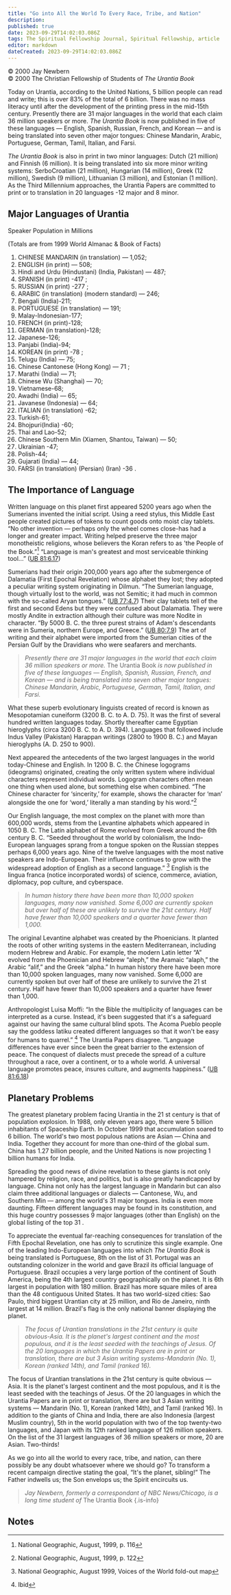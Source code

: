 ```yaml
---
title: "Go into All the World To Every Race, Tribe, and Nation"
description: 
published: true
date: 2023-09-29T14:02:03.086Z
tags: The Spiritual Fellowship Journal, Spiritual Fellowship, article
editor: markdown
dateCreated: 2023-09-29T14:02:03.086Z
---
```


<p class="v-card v-sheet theme--light gray lighten-3 px-2">© 2000 Jay Newbern<br>© 2000 The Christian Fellowship of Students of <i>The Urantia Book</i></p>

Today on Urantia, according to the United Nations, 5 billion people can read and write; this is over 83% of the total of 6 billion. There was no mass literacy until after the development of the printing press in the mid-15th century. Presently there are 31 major languages in the world that each claim 36 million speakers or more. _The Urantia Book_ is now published in five of these languages — English, Spanish, Russian, French, and Korean — and is being translated into seven other major tongues: Chinese Mandarin, Arabic, Portuguese, German, Tamil, Italian, and Farsi.

_The Urantia Book_ is also in print in two minor languages: Dutch (21 million) and Finnish (6 million). It is being translated into six more minor writing systems: SerboCroatian (21 million), Hungarian (14 million), Greek (12 million), Swedish (9 million), Lithuanian (3 million), and Estonian (1 million). As the Third Millennium approaches, the Urantia Papers are committed to print or to translation in 20 languages -12 major and 8 minor.

## Major Languages of Urantia

Speaker Population in Millions

(Totals are from 1999 World Almanac \& Book of Facts)

1. CHINESE MANDARIN (in translation) — 1,052; 
2. ENGLISH (in print) — 508; 
3. Hindi and Urdu (Hindustani) (India, Pakistan) — 487; 
4. SPANISH (in print) -417 ; 
5. RUSSIAN (in print) -277 ; 
6. ARABIC (in translation) (modern standard) — 246; 
7. Bengali (India)-211; 
8. PORTUGUESE (in translation) — 191; 
9. Malay-Indonesian-177; 
10. FRENCH (in print)-128; 
11. GERMAN (in translation)-128; 
12. Japanese-126; 
13. Panjabi (India)-94; 
14. KOREAN (in print) -78 ; 
15. Telugu (India) — 75; 
17. Chinese Cantonese (Hong Kong) — 71 ; 
18. Marathi (India) — 71; 
19. Chinese Wu (Shanghai) — 70; 
20. Vietnamese-68; 
21. Awadhi (India) — 65;
22. Javanese (Indonesia) — 64; 
23. ITALIAN (in translation) -62; 
24. Turkish-61; 
25. Bhojpuri(India) -60; 
26. Thai and Lao-52; 
27. Chinese Southern Min (Xiamen, Shantou, Taiwan) — 50; 
28. Ukrainian -47; 
29. Polish-44; 
30. Gujarati (India) — 44;
31. FARSI (in translation) (Persian) (Iran) -36 .

## The Importance of Language

Written language on this planet first appeared 5200 years ago when the Sumerians invented the initial script. Using a reed stylus, this Middle East people created pictures of tokens to count goods onto moist clay tablets. “No other invention — perhaps only the wheel comes close-has had a longer and greater impact. Writing helped preserve the three major monotheistic religions, whose believers the Koran refers to as 'the People of the Book.”[^1] “Language is man's greatest and most serviceable thinking tool...” ([UB 81:6.17](/en/The_Urantia_Book/81#p6_17))

Sumerians had their origin 200,000 years ago after the submergence of Dalamatia (First Epochal Revelation) whose alphabet they lost; they adopted a peculiar writing system originating in Dilmun. “The Sumerian language, though virtually lost to the world, was not Semitic; it had much in common with the so-called Aryan tongues.” ([UB 77:4.7](/en/The_Urantia_Book/77#p4_7)) Their clay tablets tell of the first and second Edens but they were confused about Dalamatia. They were mostly Andite in extraction although their culture was more Nodite in character. “By 5000 B. C. the three purest strains of Adam's descendants were in Sumeria, northern Europe, and Greece.” ([UB 80:7.9](/en/The_Urantia_Book/80#p7_9)) The art of writing and their alphabet were imported from the Sumerian cities of the Persian Gulf by the Dravidians who were seafarers and merchants.

> _Presently there are 31 major languages in the world that each claim 36 million speakers or more._ The Urantia Book _is now published in five of these languages — English, Spanish, Russian, French, and Korean — and is being translated into seven other major tongues: Chinese Mandarin, Arabic, Portuguese, German, Tamil, Italian, and Farsi._

What these superb evolutionary linguists created of record is known as Mesopotamian cuneiform (3200 B. C. to A. D. 75). It was the first of several hundred written languages today. Shortly thereafter came Egyptian hieroglyphs (circa 3200 B. C. to A. D. 394). Languages that followed include Indus Valley (Pakistan) Harappan writings (2800 to 1900 B. C.) and Mayan hieroglyphs (A. D. 250 to 900).

Next appeared the antecedents of the two largest languages in the world today-Chinese and English. In 1200 B. C. the Chinese logograms (ideograms) originated, creating the only written system where individual characters represent individual words. Logogram characters often mean one thing when used alone, but something else when combined. “The Chinese character for ‘sincerity,’ for example, shows the character for ‘man’ alongside the one for ‘word,’ literally a man standing by his word.”[^2]

Our English language, the most complex on the planet with more than 600,000 words, stems from the Levantine alphabets which appeared in 1050 B. C. The Latin alphabet of Rome evolved from Greek around the 6th century B. C. “Seeded throughout the world by colonialism, the Indo-European languages sprang from a tongue spoken on the Russian steppes perhaps 6,000 years ago. Nine of the twelve languages with the most native speakers are Indo-European. Their influence continues to grow with the widespread adoption of English as a second language.” [^3] English is the lingua franca (notice incorporated words) of science, commerce, aviation, diplomacy, pop culture, and cyberspace.

> _In human history there have been more than 10,000 spoken languages, many now vanished. Some 6,000 are currently spoken but over half of these are unlikely to survive the 21st century. Half have fewer than 10,000 speakers and a quarter have fewer than 1,000._

The original Levantine alphabet was created by the Phoenicians. It planted the roots of other writing systems in the eastern Mediterranean, including modern Hebrew and Arabic. For example, the modern Latin letter “A” evolved from the Phoenician and Hebrew “aleph,” the Aramaic “alaph,” the Arabic “alif,” and the Greek “alpha.” In human history there have been more than 10,000 spoken languages, many now vanished. Some 6,000 are currently spoken but over half of these are unlikely to survive the 21 st century. Half have fewer than 10,000 speakers and a quarter have fewer than 1,000.

Anthropologist Luisa Moffi: “In the Bible the multiplicity of languages can be interpreted as a curse. Instead, it's been suggested that it's a safeguard against our having the same cultural blind spots. The Acoma Pueblo people say the goddess Iatiku created different languages so that it won't be easy for humans to quarrel.” [^4] The Urantia Papers disagree. “Language differences have ever since been the great barrier to the extension of peace. The conquest of dialects must precede the spread of a culture throughout a race, over a continent, or to a whole world. A universal language promotes peace, insures culture, and augments happiness.” ([UB 81:6.18](/en/The_Urantia_Book/81#p6_18))

## Planetary Problems

The greatest planetary problem facing Urantia in the 21 st century is that of population explosion. In 1988, only eleven years ago, there were 5 billion inhabitants of Spaceship Earth. In October 1999 that accumulation soared to 6 billion. The world's two most populous nations are Asian — China and India. Together they account for more than one-third of the global sum. China has 1.27 billion people, and the United Nations is now projecting 1 billion humans for India.

Spreading the good news of divine revelation to these giants is not only hampered by religion, race, and politics, but is also greatly handicapped by language. China not only has the largest language in Mandarin but can also claim three additional languages or dialects — Cantonese, Wu, and Southern Min — among the world's 31 major tongues. India is even more daunting. Fifteen different languages may be found in its constitution, and this huge country possesses 9 major languages (other than English) on the global listing of the top 31 . 

To appreciate the eventual far-reaching consequences for translation of the Fifth Epochal Revelation, one has only to scrutinize this single example. One of the leading Indo-European languages into which _The Urantia Book_ is being translated is Portuguese, 8th on the list of 31. Portugal was an outstanding colonizer in the world and gave Brazil its official language of Portuguese. Brazil occupies a very large portion of the continent of South America, being the 4th largest country geographically on the planet. It is 6th largest in population with 180 million. Brazil has more square miles of area than the 48 contiguous United States. It has two world-sized cities: Sao Paulo, third biggest Urantian city at 25 million, and Rio de Janeiro, ninth largest at 14 million. Brazil's flag is the only national banner displaying the planet.

> _The focus of Urantian translations in the 21st century is quite obvious-Asia. It is the planet's largest continent and the most populous, and it is the least seeded with the teachings of Jesus. Of the 20 languages in which the Urantia Papers are in print or translation, there are but 3 Asian writing systems-Mandarin (No. 1), Korean (ranked 14th), and Tamil (ranked 16)._

The focus of Urantian translations in the 21st century is quite obvious — Asia. It is the planet's largest continent and the most populous, and it is the least seeded with the teachings of Jesus. Of the 20 languages in which the Urantia Papers are in print or translation, there are but 3 Asian writing systems — Mandarin (No. 1), Korean (ranked 14th), and Tamil (ranked 16). In addition to the giants of China and India, there are also Indonesia (largest Muslim country), 5th in the world population with two of the top twenty-two languages, and Japan with its 12th ranked language of 126 million speakers. On the list of the 31 largest languages of 36 million speakers or more, 20 are Asian. Two-thirds!

As we go into all the world to every race, tribe, and nation, can there possibly be any doubt whatsoever where we should go? To transform a recent campaign directive stating the goal, “It's the planet, sibling!” The Father indwells us; the Son envelops us; the Spirit encircuits us.

> _Jay Newbern, formerly a correspondant of NBC News/Chicago, is a long time student of_ The Urantia Book
{.is-info}

## Notes

[^1]: National Geographic, August, 1999, p. 116

[^2]: National Geographic, August, 1999, p. 122

[^3]: National Geographic, August 1999, Voices of the World fold-out map

[^4]: Ibid